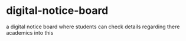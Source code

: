 # digital-notice-board
a digital notice board where students can check details regarding there academics into this 
